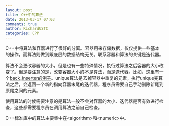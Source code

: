 ```yaml
---
layout: post
title: C++中的算法
date: 2013-03-17 07:03
comments: true
author: RichardUSTC
categories: CPP
---
```

<p>C++中将算法和容器进行了很好的分离。容器用来存储数据，仅仅提供一些基本的操作，而算法则做到跟底层的数据结构无关。联系容器和算法的关键是迭代器。</p>
<p>算法不会更改容器的大小，但是也有一些特殊情况，执行过算法之后容器的大小改变了。但是要注意的是，改变容器大小的不是算法，而是迭代器。比如，这里有一个<a title="back_inserter" href="http://www.cplusplus.com/reference/iterator/back_inserter/" target="_blank">back_inserter的例子</a>。unique算法是去掉容器中重复的元素，执行unique完算法之后，会返回一个新的指向容器末尾的迭代器，程序员需要自己手动删除新尾到原尾之间的元素。</p>
<p>使用算法的时候需要注意的是算法一般不会对容器的大小、迭代器是否有效进行检查，这些都需要程序员在调用算法之前自己检查。</p>
<p>C++标准库中的算法主要集中在&lt;algorithm&gt;和&lt;numeric&gt;中。</p>